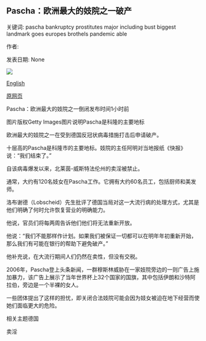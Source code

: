 ## Pascha：欧洲最大的妓院之一破产

关键词: pascha bankruptcy prostitutes major including bust biggest landmark goes europes brothels pandemic able

作者: 

发表日期: None

![](https://ichef.bbci.co.uk/news/1024/branded_news/CDAD/production/_114235625_mediaitem114230041.jpg)

[English](Pascha%3A%20One%20of%20Europe%27s%20biggest%20brothels%20goes%20bust.md)

[原网页](https://www.bbc.com/news/world-europe-54016791)

Pascha：欧洲最大的妓院之一倒闭发布时间1小时前

图片版权Getty Images图片说明Pascha是科隆的主要地标

欧洲最大的妓院之一在受到德国反冠状病毒措施打击后申请破产。

十层高的Pascha是科隆市的主要地标。妓院的主任阿明对当地报纸《快报》说：“我们结束了。”

自该病毒爆发以来，北莱茵-威斯特法伦州的卖淫被禁止。

通常，大约有120名妓女在Pascha工作。它拥有大约60名员工，包括厨师和美发师。

洛布谢德（Lobscheid）先生批评了德国当局对这一大流行病的处理方式，尤其是他们明确了何时允许恢复营业的明确能力。

他说，官员们将每两周告诉他们他们将无法重新开放。

他说：“我们不能那样作计划。如果我们被保证一切都可以在明年年初重新开始，那么我们有可能在银行的帮助下避免破产。”

他补充说，在大流行期间人们仍然在卖性，但没有交税。

2006年，Pascha登上头条新闻，一群穆斯林威胁在一家妓院旁边的一则广告上施加暴力，该广告上展示了当年世界杯上32个国家的国旗，其中包括伊朗和沙特阿拉伯，旁边是一个半裸的女人。

一些团体提出了这样的担忧，即关闭合法妓院可能会因为妓女被迫在地下经营而使她们面临更大的危险。

相关主题德国

卖淫